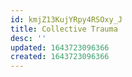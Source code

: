 ```yaml
---
id: kmjZ13KujYRpy4RSOxy_J
title: Collective Trauma
desc: ''
updated: 1643723096366
created: 1643723096366
---
```



